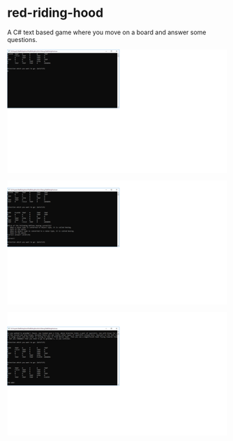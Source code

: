 # red-riding-hood
A C# text based game where you move on a board and answer some questions.

![screenshot](https://github.com/DanielSima/red-riding-hood/blob/master/image1.png?raw=true)

![screenshot](https://github.com/DanielSima/red-riding-hood/blob/master/image2.png?raw=true)

![screenshot](https://github.com/DanielSima/red-riding-hood/blob/master/image3.png?raw=true)
